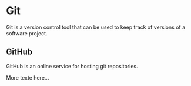 # Git

Git is a version control tool that can be used to keep track of versions of a software project.

## GitHub

GitHub is an online service for hosting git repositories.

More texte here...